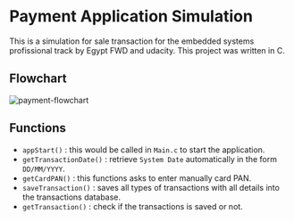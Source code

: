 # Payment Application Simulation
This is a simulation for sale transaction for the embedded systems profissional track by Egypt FWD and udacity. This project was written in C.

## Flowchart
![payment-flowchart](https://user-images.githubusercontent.com/62207434/183305187-4d1241fb-fa97-4daf-8a6b-a1f41a540ac7.jpg)

## Functions
- `appStart()` : this would be called in `Main.c` to start the application.
- `getTransactionDate()` : retrieve `System Date` automatically in the form `DD/MM/YYYY`.
- `getCardPAN()` : this functions asks to enter manually card PAN.
- `saveTransaction()` : saves all types of transactions with all details into the transactions database.
- `getTransaction()` : check if the transactions is saved or not.
